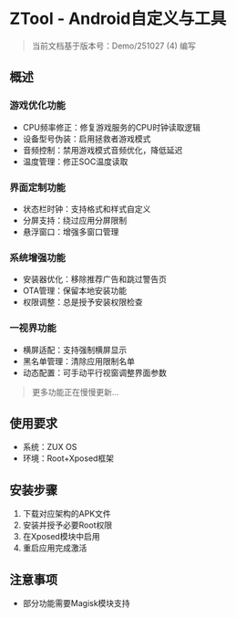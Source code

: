 # ZTool - Android自定义与工具

> 当前文档基于版本号：Demo/251027 (4) 编写

## 概述

### 游戏优化功能
- CPU频率修正：修复游戏服务的CPU时钟读取逻辑
- 设备型号伪装：启用拯救者游戏模式
- 音频控制：禁用游戏模式音频优化，降低延迟
- 温度管理：修正SOC温度读取

### 界面定制功能
- 状态栏时钟：支持格式和样式自定义
- 分屏支持：绕过应用分屏限制
- 悬浮窗口：增强多窗口管理

### 系统增强功能
- 安装器优化：移除推荐广告和跳过警告页
- OTA管理：保留本地安装功能
- 权限调整：总是授予安装权限检查

### 一视界功能
- 横屏适配：支持强制横屏显示
- 黑名单管理：清除应用限制名单
- 动态配置：可手动平行视窗调整界面参数

> 更多功能正在慢慢更新...
## 使用要求
- 系统：ZUX OS
- 环境：Root+Xposed框架

## 安装步骤
1. 下载对应架构的APK文件
2. 安装并授予必要Root权限
3. 在Xposed模块中启用
4. 重启应用完成激活

## 注意事项
- 部分功能需要Magisk模块支持